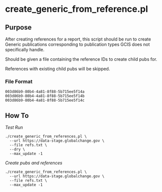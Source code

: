 # create_generic_from_reference.pl

## Purpose

After creating references for a report, this script should be run to create
Generic publications corresponding to publication types GCIS does not
specifically handle.

Should be given a file containing the reference IDs to create child pubs for.

References with existing child pubs will be skipped.

### File Format

```
003d86b9-80b4-4a81-8f88-5b715ee5f14a
003d86b9-80b4-4a81-8f88-5b715ee5f14b
003d86b9-80b4-4a81-8f88-5b715ee5f14c
```

## How To

*Test Run*

```
./create_generic_from_references.pl \
  --url https://data-stage.globalchange.gov \
  --file refs.txt \
  --dry \
  --max_update -1
```

*Create pubs and references*

```
./create_generic_from_references.pl \
  --url https://data-stage.globalchange.gov \
  --file refs.txt \
  --max_update -1
```

